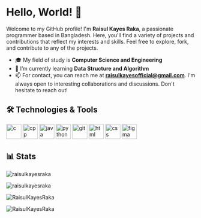 # Hello, World! 👋

Welcome to my GitHub profile! I'm **Raisul Kayes Raka**, a passionate programmer based in Bangladesh. Here, you'll find a variety of projects and contributions that reflect my interests and skills. Feel free to explore, fork, and contribute to any of the projects.

- 🎓 My field of study is **Computer Science and Engineering**
- 🌱 I’m currently learning **Data Structure and Algorithm**
- 📫 For contact, you can reach me at **raisulkayesofficial@gmail.com**. I'm always open to interesting collaborations and discussions. Don't hesitate to reach out!

## 🛠️ Technologies & Tools

<p align="left">
  <img src="https://github.com/RaisulKayesRaka/RaisulKayesRaka/assets/119594099/7a337012-84ab-4158-96ba-e93e3806943a" alt="c" width="40px" height="40px">
  <img src="https://github.com/RaisulKayesRaka/RaisulKayesRaka/assets/119594099/3961b75e-d510-408e-b3d5-5b3cdbc2caf3" alt="cpp" width="40px" height="40px">
  <img src="https://github.com/RaisulKayesRaka/RaisulKayesRaka/assets/119594099/de43657c-652c-4773-b22a-b2202e47722b" alt="java" width="40px" height="40px">
  <img src="https://github.com/RaisulKayesRaka/RaisulKayesRaka/assets/119594099/817f60f7-f672-4d9d-af8e-601e4c4ecc5c" alt="python" width="40px" height="40px">
  <img src="https://github.com/RaisulKayesRaka/RaisulKayesRaka/assets/119594099/90f4f866-ae8c-461a-b6bb-1b6f7e8cdea5" alt="git" width="40px" height="40px">
  <img src="https://github.com/RaisulKayesRaka/RaisulKayesRaka/assets/119594099/2f703b5a-8fe8-496d-8770-bd25a21f13c5" alt="html" width="40px" height="40px">
  <img src="https://github.com/RaisulKayesRaka/RaisulKayesRaka/assets/119594099/348e706a-7e77-4aec-8f6a-c33b1d532a86" alt="css" width="40px" height="40px">
  <img src="https://github.com/RaisulKayesRaka/RaisulKayesRaka/assets/119594099/28cad4be-e575-43de-ab3d-bbc464deda36" alt="figma" width="40px" height="40px">
</p>

## 📊 Stats

<p><img src="https://komarev.com/ghpvc/?username=RaisulKayesRaka&label=Profile%20views&color=0e75b6&style=flat" alt="raisulkayesraka"/></p>
<p align="left">
  <img src="https://github-readme-stats.vercel.app/api/top-langs?username=raisulkayesraka&show_icons=true&locale=en&layout=compact&card_width=495&title_color=434d58" alt="raisulkayesraka" />
</p>
<p align="left">
  <img src="https://github-readme-stats.vercel.app/api?username=RaisulKayesRaka&show_icons=true&locale=en&text_bold=false&rank_icon=github&ring_color=434d58&title_color=434d58&icon_color=434d58&card_width=495px&number_format=short" alt="RaisulKayesRaka" />
</p>
<p><img src="https://github-readme-streak-stats.herokuapp.com/?user=RaisulKayesRaka" alt="RaisulKayesRaka" /></p>








